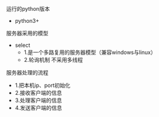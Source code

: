 运行的python版本
- python3+

服务器采用的模型
- select
    - 1.是一个多路复用的服务器模型（兼容windows与linux）
    - 2.轮询机制 不采用多线程

服务器处理的流程
- 1.把本机ip、port初始化
- 2.接收客户端的信息
- 3.处理客户端的信息
- 4.发送客户端的信息


